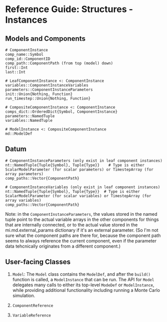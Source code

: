 # Reference Guide: Structures - Instances

## Models and Components

```
# ComponentInstance
comp_name::Symbol
comp_id::ComponentID
comp_path::ComponentPath (from top (model) down)
first::Int
last::Int

# LeafComponentInstance <: ComponentInstance
variables::ComponentInstanceVariables
parameters::ComponentInstanceParameters
init::Union{Nothing, Function}
run_timestep::Union{Nothing, Function}

# CompositeComponentInstance <: ComponentInstance
comps_dict::OrderedDict{Symbol, ComponentInstance}
parameters::NamedTuple
variables::NamedTuple

# ModelInstance <: CompositeComponentInstance
md::ModelDef
```

## Datum

```
# ComponentInstanceParameters (only exist in leaf component instances)
nt::NamedTuple{Tuple{Symbol}, Tuple{Type}}    # Type is either ScalarModelParameter (for scalar parameters) or TimestepArray (for array parameters)
comp_paths::Vector{ComponentPath}

# ComponentInstanceVariables (only exist in leaf component instances)
nt::NamedTuple{Tuple{Symbol}, Tuple{Type}}  # Type is either ScalarModelParameter (for scalar variables) or TimestepArray (for array variables)
comp_paths::Vector{ComponentPath}
```
Note: in the `ComponentInstanceParameters`, the values stored in the named tuple point to the actual variable arrays in the other components for things that are internally connected, or to the actual value stored in the mi.md.external_params dictionary if it's an external parameter. (So I'm not sure what the component paths are there for, because the component path seems to always reference the current component, even if the parameter data tehcnically originates from a different component.)

## User-facing Classes

1. `Model`: The `Model` class contains the `ModelDef`, and after the `build()` function is called, a `ModelInstance` that can be run. The API for `Model` delegates many calls to either its top-level `ModeDef` or `ModelInstance`, while providing additional functionality including running a Monte Carlo simulation.

2. `ComponentReference`

3. `VariableReference`
